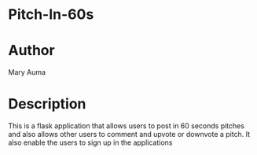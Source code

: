 # Pitch-In-60s
# Author
Mary Auma
# Description
This is a flask application that allows users to post in 60 seconds pitches and also allows other users  to comment and upvote or downvote a pitch. It also enable the users to sign up in the applications
